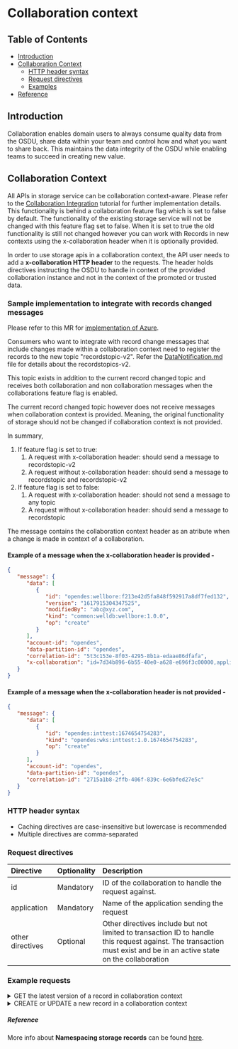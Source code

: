 # Collaboration context

## Table of Contents
- [Introduction](#introduction)
- [Collaboration Context <a name="collaboration-context">](#collaboration-context)
    - [HTTP header syntax <a name="http-header-syntax"></a>](#http-header-syntax)
    - [Request directives <a name="request-directives"></a>](#request-directives)
    - [Examples <a name="example-requests"></a>](#example-requests)
- [Reference <a name="reference"></a>](#reference)

## Introduction <a name="introduction"></a>

Collaboration enables domain users to always consume quality data from the OSDU, share data within your team and control how and what you want to share back. This maintains the data integrity of the OSDU while enabling teams to succeed in creating new value.

## Collaboration Context <a name="collaboration-context"></a>
All APIs in storage service can be collaboration context-aware. Please refer to the [Collaboration Integration](CollaborationIntegration.md) tutorial for further implementation details. This functionality is behind a collaboration feature flag which is set to false by default. The functionality of the existing storage service will not be changed with this feature flag set to false.
When it is set to true the old functionality is still not changed however you can work with Records in new contexts using the x-collaboration header when it is optionally provided.

In order to use storage apis in a collaboration context, the API user needs to add a __x-collaboration HTTP header__ to the requests.
The header holds directives instructing the OSDU to handle in context of the provided collaboration instance and not in the context of the promoted or trusted data.

### Sample implementation to integrate with records changed messages
Please refer to this MR for [implementation of Azure](https://community.opengroup.org/osdu/platform/system/storage/-/merge_requests/546).

Consumers who want to integrate with record change messages that include changes made within a collaboration context need to register the records to the new topic "recordstopic-v2". Refer the [DataNotification.md](https://community.opengroup.org/osdu/platform/system/notification/-/blob/master/docs/tutorial/DataNotification.md) file for details about the recordstopics-v2.

This topic exists in addition to the current record changed topic and receives both collaboration and non collaboration messages when the collaborations feature flag is enabled.

The current record changed topic however does not receive messages when collaboration context is provided. Meaning, the original functionality of storage should not be changed if collaboration context is not provided.

In summary,
1. If feature flag is set to true:
   1. A request with x-collaboration header: should send a message to recordstopic-v2
   2. A request without x-collaboration header: should send a message to recordstopic and recordstopic-v2
2. If feature flag is set to false:
   1. A request with x-collaboration header: should not send a message to any topic
   2. A request without x-collaboration header: should send a message to recordstopic

The message contains the collaboration context header as an atribute when a change is made in context of a collaboration.

#### Example of a message when the x-collaboration header is provided -
```json
{
   "message": {
      "data": [
         {
            "id": "opendes:wellbore:f213e42d5fa848f592917a8df7fed132",
            "version": "1617915304347525",
            "modifiedBy": "abc@xyz.com",
            "kind": "common:welldb:wellbore:1.0.0",
            "op": "create"
         }
      ],
      "account-id": "opendes",
      "data-partition-id": "opendes",
      "correlation-id": "5t3c153e-8f03-4295-8b1a-edaae86dfafa",
      "x-collaboration": "id=7d34b896-6b55-40e0-a628-e696f3c00000,application=app"
   }
}
```
#### Example of a message when the x-collaboration header is not provided -
```json
{
   "message": {
      "data": [
         {
            "id": "opendes:inttest:1674654754283",
            "kind": "opendes:wks:inttest:1.0.1674654754283",
            "op": "create"
         }
      ],
      "account-id": "opendes",
      "data-partition-id": "opendes",
      "correlation-id": "2715a1b8-2ffb-406f-839c-6e6bfed27e5c"
   }
}
```

### HTTP header syntax <a name="http-header-syntax"></a>
* Caching directives are case-insensitive but lowercase is recommended
* Multiple directives are comma-separated

### Request directives <a name="request-directives"></a>
| Directive    | Optionality | Description                                                                                                              |
|:-------------|:------------|:-------------------------------------------------------------------------------------------------------------------------|
| id          | Mandatory   | ID of the collaboration to handle the request against.                                                                   |
| application | Mandatory   | Name of the application sending the request                                                                              |
| other directives | Optional    | Other directives include but not limited to transaction ID to handle this request against. The transaction must exist and be in an active state on the collaboration |

### Example requests <a name="example-requests"></a>
<details><summary>GET the latest version of a record in collaboration context</summary>

```
curl --request GET \
  --url '/api/storage/v2/records/{id}'\
  --header 'accept: application/json' \
  --header 'authorization: Bearer <JWT>' \
  --header 'content-type: application/json' \
  --header 'Data-Partition-Id: opendes' \
  --header 'x-collaboration: id=9e1c4e74-3b9b-4b17-a0d5-67766558ec65,application=Test app'\
```
</details>
<details><summary>CREATE or UPDATE a new record in a collaboration context</summary>

```
curl --request PUT \
  --url '/api/storage/v2/records' \
  --header 'authorization: Bearer <JWT>' \
  --header 'content-type: application/json' \
  --header 'Data-Partition-Id: opendes' \
  --header 'x-collaboration: id=9e1c4e74-3b9b-4b17-a0d5-67766558ec65,application=Test app' \
  --data '[{
       "id": "data-partition-id:hello:123456",
       "kind": "schema-authority:wks:hello:1.0.0",
       "acl": {
         "viewers": ["data.default.viewers@data-partition-id.[osdu.opengroup.org]"],
         "owners": ["data.default.owners@data-partition-id.[osdu.opengroup.org]"]
       },
       "legal": {
         "legaltags": ["data-partition-id-sample-legaltag"],
         "otherRelevantDataCountries": ["FR","US","CA"]
       },
       "data": {
         "msg": "Hello World, Data Ecosystem!"
       }
    }]'
```
</details>

##### Reference <a name="reference"></a>
More info about __Namespacing storage records__ can be found [here](https://community.opengroup.org/osdu/platform/system/storage/-/issues/149).

